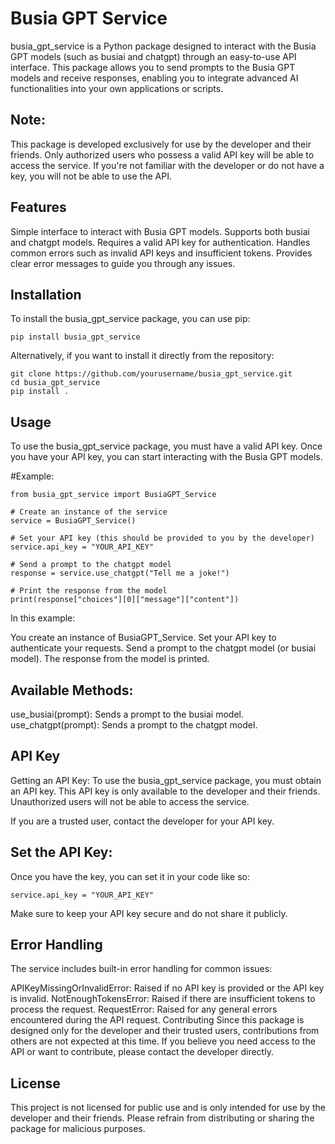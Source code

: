 # Busia GPT Service
busia_gpt_service is a Python package designed to interact with the Busia GPT models (such as busiai and chatgpt) through an easy-to-use API interface. This package allows you to send prompts to the Busia GPT models and receive responses, enabling you to integrate advanced AI functionalities into your own applications or scripts.

## Note:
This package is developed exclusively for use by the developer and their friends. Only authorized users who possess a valid API key will be able to access the service. If you're not familiar with the developer or do not have a key, you will not be able to use the API.

## Features
Simple interface to interact with Busia GPT models.
Supports both busiai and chatgpt models.
Requires a valid API key for authentication.
Handles common errors such as invalid API keys and insufficient tokens.
Provides clear error messages to guide you through any issues.
## Installation
To install the busia_gpt_service package, you can use pip:

```
pip install busia_gpt_service
```
Alternatively, if you want to install it directly from the repository:

```
git clone https://github.com/yourusername/busia_gpt_service.git
cd busia_gpt_service
pip install .
```
## Usage
To use the busia_gpt_service package, you must have a valid API key. Once you have your API key, you can start interacting with the Busia GPT models.

#Example:
```
from busia_gpt_service import BusiaGPT_Service

# Create an instance of the service
service = BusiaGPT_Service()

# Set your API key (this should be provided to you by the developer)
service.api_key = "YOUR_API_KEY"

# Send a prompt to the chatgpt model
response = service.use_chatgpt("Tell me a joke!")

# Print the response from the model
print(response["choices"][0]["message"]["content"])
```
In this example:

You create an instance of BusiaGPT_Service.
Set your API key to authenticate your requests.
Send a prompt to the chatgpt model (or busiai model).
The response from the model is printed.
## Available Methods:
use_busiai(prompt): Sends a prompt to the busiai model.
use_chatgpt(prompt): Sends a prompt to the chatgpt model.
## API Key
Getting an API Key:
To use the busia_gpt_service package, you must obtain an API key. This API key is only available to the developer and their friends. Unauthorized users will not be able to access the service.

If you are a trusted user, contact the developer for your API key.
## Set the API Key:
Once you have the key, you can set it in your code like so:

```
service.api_key = "YOUR_API_KEY"
```
Make sure to keep your API key secure and do not share it publicly.

## Error Handling
The service includes built-in error handling for common issues:

APIKeyMissingOrInvalidError: Raised if no API key is provided or the API key is invalid.
NotEnoughTokensError: Raised if there are insufficient tokens to process the request.
RequestError: Raised for any general errors encountered during the API request.
Contributing
Since this package is designed only for the developer and their trusted users, contributions from others are not expected at this time. If you believe you need access to the API or want to contribute, please contact the developer directly.

## License
This project is not licensed for public use and is only intended for use by the developer and their friends. Please refrain from distributing or sharing the package for malicious purposes.
